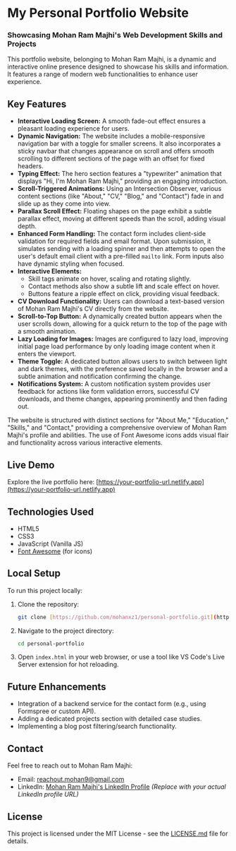 # My Personal Portfolio Website
### Showcasing Mohan Ram Majhi's Web Development Skills and Projects

This portfolio website, belonging to Mohan Ram Majhi, is a dynamic and interactive online presence designed to showcase his skills and information. It features a range of modern web functionalities to enhance user experience.

## Key Features

* **Interactive Loading Screen:** A smooth fade-out effect ensures a pleasant loading experience for users.
* **Dynamic Navigation:** The website includes a mobile-responsive navigation bar with a toggle for smaller screens. It also incorporates a sticky navbar that changes appearance on scroll and offers smooth scrolling to different sections of the page with an offset for fixed headers.
* **Typing Effect:** The hero section features a "typewriter" animation that displays "Hi, I'm Mohan Ram Majhi," providing an engaging introduction.
* **Scroll-Triggered Animations:** Using an Intersection Observer, various content sections (like "About," "CV," "Blog," and "Contact") fade in and slide up as they come into view.
* **Parallax Scroll Effect:** Floating shapes on the page exhibit a subtle parallax effect, moving at different speeds than the scroll, adding visual depth.
* **Enhanced Form Handling:** The contact form includes client-side validation for required fields and email format. Upon submission, it simulates sending with a loading spinner and then attempts to open the user's default email client with a pre-filled `mailto` link. Form inputs also have dynamic styling when focused.
* **Interactive Elements:**
    * Skill tags animate on hover, scaling and rotating slightly.
    * Contact methods also show a subtle lift and scale effect on hover.
    * Buttons feature a ripple effect on click, providing visual feedback.
* **CV Download Functionality:** Users can download a text-based version of Mohan Ram Majhi's CV directly from the website.
* **Scroll-to-Top Button:** A dynamically created button appears when the user scrolls down, allowing for a quick return to the top of the page with a smooth animation.
* **Lazy Loading for Images:** Images are configured to lazy load, improving initial page load performance by only loading image content when it enters the viewport.
* **Theme Toggle:** A dedicated button allows users to switch between light and dark themes, with the preference saved locally in the browser and a subtle animation and notification confirming the change.
* **Notifications System:** A custom notification system provides user feedback for actions like form validation errors, successful CV downloads, and theme changes, appearing prominently and then fading out.

The website is structured with distinct sections for "About Me," "Education," "Skills," and "Contact," providing a comprehensive overview of Mohan Ram Majhi's profile and abilities. The use of Font Awesome icons adds visual flair and functionality across various interactive elements.

## Live Demo
Explore the live portfolio here: [https://your-portfolio-url.netlify.app](https://your-portfolio-url.netlify.app)

## Technologies Used
* HTML5
* CSS3
* JavaScript (Vanilla JS)
* [Font Awesome](https://fontawesome.com/) (for icons)

## Local Setup
To run this project locally:

1.  Clone the repository:
    ```bash
    git clone [https://github.com/mohanxz1/personal-portfolio.git](https://github.com/mohanxz1/personal-portfolio.git)
    ```
2.  Navigate to the project directory:
    ```bash
    cd personal-portfolio
    ```
3.  Open `index.html` in your web browser, or use a tool like VS Code's Live Server extension for hot reloading.

## Future Enhancements
* Integration of a backend service for the contact form (e.g., using Formspree or custom API).
* Adding a dedicated projects section with detailed case studies.
* Implementing a blog post filtering/search functionality.

## Contact
Feel free to reach out to Mohan Ram Majhi:

* Email: [reachout.mohan9@gmail.com](mailto:reachout.mohan9@gmail.com)
* LinkedIn: [Mohan Ram Majhi's LinkedIn Profile](https://www.linkedin.com/in/your-profile-url) *(Replace with your actual LinkedIn profile URL)*

## License
This project is licensed under the MIT License - see the [LICENSE.md](LICENSE.md) file for details.
